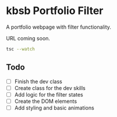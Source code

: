 # kbsb Portfolio Filter

A portfolio webpage with filter functionality.

URL coming soon.

```bash
tsc --watch
```

## Todo

- [ ] Finish the dev class
- [ ] Create class for the dev skills
- [ ] Add logic for the filter states
- [ ] Create the DOM elements
- [ ] Add styling and basic animations

